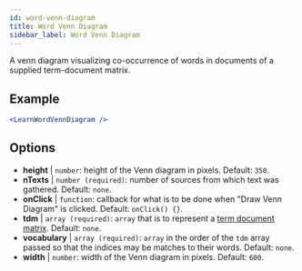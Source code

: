 ```yaml
---
id: word-venn-diagram
title: Word Venn Diagram
sidebar_label: Word Venn Diagram
---
```


A venn diagram visualizing co-occurrence of words in documents of a supplied term-document matrix.

## Example

```jsx live
<LearnWordVennDiagram />
```

## Options

* __height__ | `number`: height of the Venn diagram in pixels. Default: `350`.
* __nTexts__ | `number (required)`: number of sources from which text was gathered. Default: `none`.
* __onClick__ | `function`: callback for what is to be done when "Draw Venn Diagram" is clicked. Default: `onClick() {}`.
* __tdm__ | `array (required)`: `array` that is to represent a [term document matrix](https://en.wikipedia.org/wiki/Document-term_matrix). Default: `none`.
* __vocabulary__ | `array (required)`: `array` in the order of the `tdm` array passed so that the indices may be matches to their words. Default: `none`.
* __width__ | `number`: width of the Venn diagram in pixels. Default: `600`.

